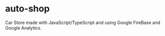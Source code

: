 # auto-shop
Car Store made with JavaScript/TypeScript and using Google FireBase and Google Analytics.
